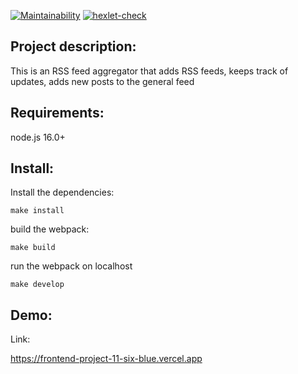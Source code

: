 [![Maintainability](https://api.codeclimate.com/v1/badges/7cf8708734b622a450a2/maintainability)](https://codeclimate.com/github/velesfight/frontend-project-11/maintainability)
[![hexlet-check](https://github.com/velesfight/frontend-project-11/actions/workflows/hexlet-check.yml/badge.svg)](https://github.com/velesfight/frontend-project-11/actions/workflows/hexlet-check.yml)


## Project description:

This is an RSS feed aggregator that adds RSS feeds, keeps track of updates, adds new posts to the general feed

## Requirements:

node.js 16.0+

## Install:

Install the dependencies:

```
make install
```

build the webpack:

```
make build
```

run the webpack on localhost

```
make develop
```

## Demo:

Link:

<https://frontend-project-11-six-blue.vercel.app>

